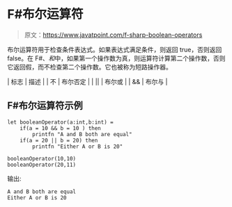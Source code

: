 # F#布尔运算符

> 原文：<https://www.javatpoint.com/f-sharp-boolean-operators>

布尔运算符用于检查条件表达式。如果表达式满足条件，则返回 true，否则返回 false。在 F#、*和*中，如果第一个操作数为真，则运算符计算第二个操作数，否则它返回假，而不检查第二个操作数。它也被称为短路操作器。

| 标志 | 描述 |
| 不 | 布尔否定 |
| &#124;&#124; | 布尔或 |
| && | 布尔与 |

## F#布尔运算符示例

```
let booleanOperator(a:int,b:int) =
    if(a = 10 && b = 10 ) then
        printfn "A and B both are equal"
    if(a = 20 || b = 20) then
        printfn "Either A or B is 20"

booleanOperator(10,10)
booleanOperator(20,11)

```

输出:

```
A and B both are equal
Either A or B is 20

```